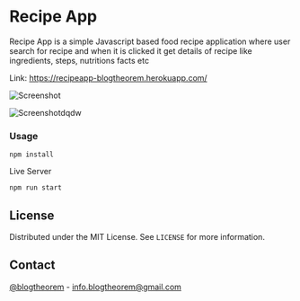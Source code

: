 # Recipe App

Recipe App is a simple Javascript based food recipe application where user search for recipe and when it is clicked it get details of recipe like ingredients, steps, nutritions facts etc

Link: https://recipeapp-blogtheorem.herokuapp.com/

![Screenshot](https://user-images.githubusercontent.com/6918020/92938978-d544fb80-f46a-11ea-8313-144a958818b4.png)

![Screenshotdqdw](https://user-images.githubusercontent.com/6918020/92939910-0540ce80-f46c-11ea-9b43-830388df71ed.png)

### Usage

```
npm install
```

Live Server

```
npm run start
```

<!-- LICENSE -->
## License

Distributed under the MIT License. See `LICENSE` for more information.

<!-- CONTACT -->
## Contact

[@blogtheorem](https://www.instagram.com/blogtheorem) - info.blogtheorem@gmail.com